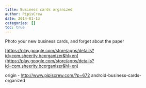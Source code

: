 ```yaml
---
title: Business cards organized
author: PipisCrew
date: 2014-01-13
categories: []
toc: true
---
```


Photo your new business cards, and forget about the paper

[https://play.google.com/store/apps/details?id=com.sheerity.bcorganizer&hl=en](https://play.google.com/store/apps/details?id=com.sheerity.bcorganizer&hl=en)

origin - http://www.pipiscrew.com/?p=672 android-business-cards-organized